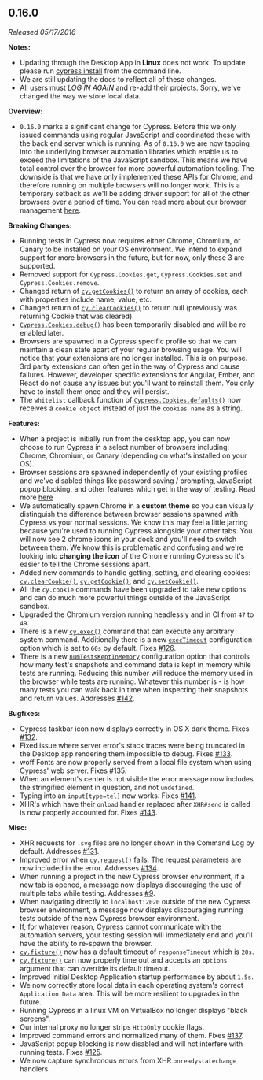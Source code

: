 ## 0.16.0

_Released 05/17/2016_

**Notes:**

- Updating through the Desktop App in **Linux** does not work. To update please
  run [cypress install](/guides/guides/command-line) from the command line.
- We are still updating the docs to reflect all of these changes.
- All users must _LOG IN AGAIN_ and re-add their projects. Sorry, we've changed
  the way we store local data.

**Overview:**

- `0.16.0` marks a significant change for Cypress. Before this we only issued
  commands using regular JavaScript and coordinated these with the back end
  server which is running. As of `0.16.0` we are now tapping into the underlying
  browser automation libraries which enable us to exceed the limitations of the
  JavaScript sandbox. This means we have total control over the browser for more
  powerful automation tooling. The downside is that we have only implemented
  these APIs for Chrome, and therefore running on multiple browsers will no
  longer work. This is a temporary setback as we'll be adding driver support for
  all of the other browsers over a period of time. You can read more about our
  browser management [here](/guides/guides/launching-browsers).

**Breaking Changes:**

- Running tests in Cypress now requires either Chrome, Chromium, or Canary to be
  installed on your OS environment. We intend to expand support for more
  browsers in the future, but for now, only these 3 are supported.
- Removed support for `Cypress.Cookies.get`, `Cypress.Cookies.set` and
  `Cypress.Cookies.remove`.
- Changed return of [`cy.getCookies()`](/api/commands/getcookies) to return an
  array of cookies, each with properties include name, value, etc.
- Changed return of [`cy.clearCookies()`](/api/commands/clearcookies) to return
  null (previously was returning Cookie that was cleared).
- [`Cypress.Cookies.debug()`](/api/cypress-api/cookies#Debug) has been
  temporarily disabled and will be re-enabled later.
- Browsers are spawned in a Cypress specific profile so that we can maintain a
  clean state apart of your regular browsing usage. You will notice that your
  extensions are no longer installed. This is on purpose. 3rd party extensions
  can often get in the way of Cypress and cause failures. However, developer
  specific extensions for Angular, Ember, and React do not cause any issues but
  you'll want to reinstall them. You only have to install them once and they
  will persist.
- The `whitelist` callback function of
  [`Cypress.Cookies.defaults()`](/api/cypress-api/cookies#Defaults) now receives
  a `cookie object` instead of just the `cookies name` as a string.

**Features:**

- When a project is initially run from the desktop app, you can now choose to
  run Cypress in a select number of browsers including: Chrome, Chromium, or
  Canary (depending on what's installed on your OS).
- Browser sessions are spawned independently of your existing profiles and we've
  disabled things like password saving / prompting, JavaScript popup blocking,
  and other features which get in the way of testing. Read more
  [here](/guides/guides/launching-browsers)
- We automatically spawn Chrome in a **custom theme** so you can visually
  distinguish the difference between browser sessions spawned with Cypress vs
  your normal sessions. We know this may feel a little jarring because you're
  used to running Cypress alongside your other tabs. You will now see 2 chrome
  icons in your dock and you'll need to switch between them. We know this is
  problematic and confusing and we're looking into **changing the icon** of the
  Chrome running Cypress so it's easier to tell the Chrome sessions apart.
- Added new commands to handle getting, setting, and clearing cookies:
  [`cy.clearCookie()`](/api/commands/clearcookie),
  [`cy.getCookie()`](/api/commands/getcookie), and
  [`cy.setCookie()`](/api/commands/setcookie).
- All the `cy.cookie` commands have been upgraded to take new options and can do
  much more powerful things outside of the JavaScript sandbox.
- Upgraded the Chromium version running headlessly and in CI from `47` to `49`.
- There is a new [`cy.exec()`](/api/commands/exec) command that can execute any
  arbitrary system command. Additionally there is a new
  [`execTimeout`](/guides/references/configuration#Timeouts) configuration
  option which is set to `60s` by default. Fixes
  [#126](https://github.com/cypress-io/cypress/issues/126).
- There is a new
  [`numTestsKeptInMemory`](/guides/references/configuration#Global)
  configuration option that controls how many test's snapshots and command data
  is kept in memory while tests are running. Reducing this number will reduce
  the memory used in the browser while tests are running. Whatever this number
  is - is how many tests you can walk back in time when inspecting their
  snapshots and return values. Addresses
  [#142](https://github.com/cypress-io/cypress/issues/142).

**Bugfixes:**

- Cypress taskbar icon now displays correctly in OS X dark theme. Fixes
  [#132](https://github.com/cypress-io/cypress/issues/132).
- Fixed issue where server error's stack traces were being truncated in the
  Desktop app rendering them impossible to debug. Fixes
  [#133](https://github.com/cypress-io/cypress/issues/133).
- woff Fonts are now properly served from a local file system when using
  Cypress' web server. Fixes
  [#135](https://github.com/cypress-io/cypress/issues/135).
- When an element's center is not visible the error message now includes the
  stringified element in question, and not `undefined`.
- Typing into an `input[type=tel]` now works. Fixes
  [#141](https://github.com/cypress-io/cypress/issues/141).
- XHR's which have their `onload` handler replaced after `XHR#send` is called is
  now properly accounted for. Fixes
  [#143](https://github.com/cypress-io/cypress/issues/143).

**Misc:**

- XHR requests for `.svg` files are no longer shown in the Command Log by
  default. Addresses [#131](https://github.com/cypress-io/cypress/issues/131).
- Improved error when [`cy.request()`](/api/commands/request) fails. The request
  parameters are now included in the error. Addresses
  [#134](https://github.com/cypress-io/cypress/issues/134).
- When running a project in the new Cypress browser environment, if a new tab is
  opened, a message now displays discouraging the use of multiple tabs while
  testing. Addresses [#9](https://github.com/cypress-io/cypress/issues/9).
- When navigating directly to `localhost:2020` outside of the new Cypress
  browser environment, a message now displays discouraging running tests outside
  of the new Cypress browser environment.
- If, for whatever reason, Cypress cannot communicate with the automation
  servers, your testing session will immediately end and you'll have the ability
  to re-spawn the browser.
- [`cy.fixture()`](/api/commands/fixture) now has a default timeout of
  `responseTimeout` which is `20s`.
- [`cy.fixture()`](/api/commands/fixture) can now properly time out and accepts
  an `options` argument that can override its default timeout.
- Improved initial Desktop Application startup performance by about `1.5s`.
- We now correctly store local data in each operating system's correct
  `Application Data` area. This will be more resilient to upgrades in the
  future.
- Running Cypress in a linux VM on VirtualBox no longer displays "black
  screens".
- Our internal proxy no longer strips `HttpOnly` cookie flags.
- Improved command errors and normalized many of them. Fixes
  [#137](https://github.com/cypress-io/cypress/issues/137).
- JavaScript popup blocking is now disabled and will not interfere with running
  tests. Fixes [#125](https://github.com/cypress-io/cypress/issues/125).
- We now capture synchronous errors from XHR `onreadystatechange` handlers.
